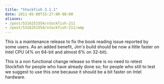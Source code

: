 ```yaml
---
title: "Stockfish 2.1.1"
date: 2011-05-08T15:27:00-08:00
aliases:
- /post/5316251554/stockfish-211
- /post/5316251554/stockfish-211/amp
---
```


This is a maintenance release to fix the book reading issue reported by
some users. As an added benefit, Jim's build should be now a little
faster on Intel CPU (4% on 64-bit and almost 6% on 32-bit).

This is a non functional change release so there is no need to retest
Stockfish for people who have already done so; for people who still to
test we suggest to use this one because it should be a bit faster on
Intel hardware.
